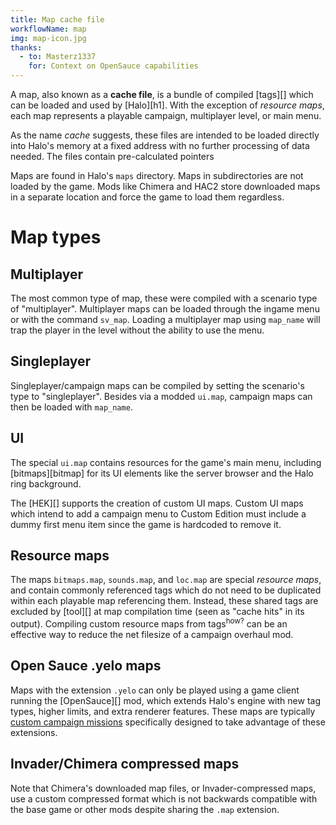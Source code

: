 ```yaml
---
title: Map cache file
workflowName: map
img: map-icon.jpg
thanks:
  - to: Masterz1337
    for: Context on OpenSauce capabilities
---
```


A map, also known as a **cache file**, is a bundle of compiled [tags][] which can be loaded and used by [Halo][h1]. With the exception of _resource maps_, each map represents a playable campaign, multiplayer level, or main menu.

As the name _cache_ suggests, these files are intended to be loaded directly into Halo's memory at a fixed address with no further processing of data needed. The files contain pre-calculated pointers

Maps are found in Halo's `maps` directory. Maps in subdirectories are not loaded by the game. Mods like Chimera and HAC2 store downloaded maps in a separate location and force the game to load them regardless.

# Map types
## Multiplayer
The most common type of map, these were compiled with a scenario type of "multiplayer". Multiplayer maps can be loaded through the ingame menu or with the command `sv_map`. Loading a multiplayer map using `map_name` will trap the player in the level without the ability to use the menu.

## Singleplayer
Singleplayer/campaign maps can be compiled by setting the scenario's type to "singleplayer". Besides via a modded `ui.map`, campaign maps can then be loaded with `map_name`.

## UI
The special `ui.map` contains resources for the game's main menu, including [bitmaps][bitmap] for its UI elements like the server browser and the Halo ring background.

The [HEK][] supports the creation of custom UI maps. Custom UI maps which intend to add a campaign menu to Custom Edition must include a dummy first menu item since the game is hardcoded to remove it.

## Resource maps
The maps `bitmaps.map`, `sounds.map`, and `loc.map` are special _resource maps_, and contain commonly referenced tags which do not need to be duplicated within each playable map referencing them. Instead, these shared tags are excluded by [tool][] at map compilation time (seen as "cache hits" in its output). Compiling custom resource maps from tags<sup>how?</sup> can be an effective way to reduce the net filesize of a campaign overhaul mod.

## Open Sauce .yelo maps
Maps with the extension `.yelo` can only be played using a game client running the [OpenSauce][] mod, which extends Halo's engine with new tag types, higher limits, and extra renderer features. These maps are typically [custom campaign missions][os-maps] specifically designed to take advantage of these extensions.

## Invader/Chimera compressed maps
Note that Chimera's downloaded map files, or Invader-compressed maps, use a custom compressed format which is not backwards compatible with the base game or other mods despite sharing the `.map` extension.

[os-maps]: https://haloce3.com/category/downloads/open-sauce-maps/
